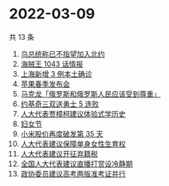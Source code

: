 # 2022-03-09

共 13 条

<!-- BEGIN -->
<!-- 最后更新时间 Wed Mar 09 2022 01:10:17 GMT+0800 (China Standard Time) -->

1. [乌总统称已不指望加入北约](https://www.zhihu.com/search?q=俄罗斯乌克兰)
1. [海贼王 1043 话情报](https://www.zhihu.com/search?q=海贼王)
1. [上海新增 3 例本土确诊](https://www.zhihu.com/search?q=上海疫情)
1. [苹果春季发布会](https://www.zhihu.com/search?q=苹果春季发布会)
1. [马克龙「俄罗斯和俄罗斯人民应该受到尊重」](https://www.zhihu.com/search?q=马克龙俄罗斯)
1. [约基奇三双送勇士 5 连败](https://www.zhihu.com/search?q=勇士)
1. [人大代表贾樟柯建议体验式学历史](https://www.zhihu.com/search?q=人大代表贾樟柯)
1. [妇女节](https://www.zhihu.com/search?q=妇女节)
1. [小米股价再度破发第 35 天](https://www.zhihu.com/search?q=小米股价)
1. [人大代表建议保障单身女性生育权](https://www.zhihu.com/search?q=保障单身女性生育权)
1. [人大代表建议开征弃籍税](https://www.zhihu.com/search?q=移民弃籍税)
1. [全国人大代表建议直播打赏设冷静期](https://www.zhihu.com/search?q=直播打赏设冷静期)
1. [政协委员建议高考两版准考证并行](https://www.zhihu.com/search?q=高考纸版电子版准考证并行)

<!-- END -->
